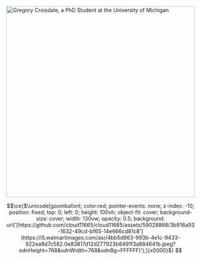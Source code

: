 <div>
  <img src="https://gregory.croisdale.us/images/disp.svg" style="width: 100%; height: 512px;" alt="Gregory Croisdale, a PhD Student at the University of Michigan">
</div>

```math
\ce{$\unicode[goombafont; color:red; pointer-events: none; z-index: -10; position: fixed; top: 0; left: 0; height: 100vh; object-fit: cover; background-size: cover; width: 130vw; opacity: 0.5; background: url('[https://github.com/cloud11665/cloud11665/assets/59028866/3b916a93-1632-49cd-bf65-14e666cd81c8'](https://i5.walmartimages.com/asr/4bb5d963-993b-4e1c-9433-922ea8d7c582.0e83817d12d277923b8491f3a884641b.jpeg?odnHeight=768&odnWidth=768&odnBg=FFFFFF)');]{x0000}$}
